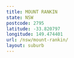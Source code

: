 ```yaml
---
title: MOUNT RANKIN
state: NSW
postcode: 2795
latitude: -33.820797
longitude: 149.474401
url: /nsw/mount-rankin/
layout: suburb
---
```


